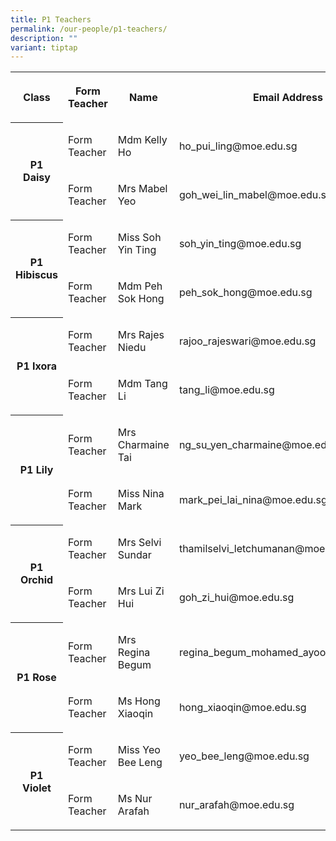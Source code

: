 ```yaml
---
title: P1 Teachers
permalink: /our-people/p1-teachers/
description: ""
variant: tiptap
---
```

<table style="minWidth: 100px">
<colgroup>
<col>
<col>
<col>
<col>
</colgroup>
<tbody>
<tr>
<th rowspan="1" colspan="1">
<p>Class</p>
</th>
<th rowspan="1" colspan="1">
<p>Form Teacher</p>
</th>
<th rowspan="1" colspan="1">
<p>Name</p>
</th>
<th rowspan="1" colspan="1">
<p>Email Address</p>
</th>
</tr>
<tr>
<th rowspan="2" colspan="1">
<p>P1 Daisy</p>
</th>
<td rowspan="1" colspan="1">
<p>Form Teacher</p>
</td>
<td rowspan="1" colspan="1">
<p>Mdm Kelly Ho</p>
</td>
<td rowspan="1" colspan="1">
<p>ho_pui_ling@moe.edu.sg</p>
</td>
</tr>
<tr>
<td rowspan="1" colspan="1">
<p>Form Teacher</p>
</td>
<td rowspan="1" colspan="1">
<p>Mrs Mabel Yeo</p>
</td>
<td rowspan="1" colspan="1">
<p>goh_wei_lin_mabel@moe.edu.sg</p>
</td>
</tr>
<tr>
<th rowspan="2" colspan="1">
<p>P1 Hibiscus</p>
</th>
<td rowspan="1" colspan="1">
<p>Form Teacher</p>
</td>
<td rowspan="1" colspan="1">
<p>Miss Soh Yin Ting</p>
</td>
<td rowspan="1" colspan="1">
<p>soh_yin_ting@moe.edu.sg</p>
</td>
</tr>
<tr>
<td rowspan="1" colspan="1">
<p>Form Teacher</p>
</td>
<td rowspan="1" colspan="1">
<p>Mdm Peh Sok Hong</p>
</td>
<td rowspan="1" colspan="1">
<p>peh_sok_hong@moe.edu.sg</p>
</td>
</tr>
<tr>
<th rowspan="2" colspan="1">
<p>P1 Ixora</p>
</th>
<td rowspan="1" colspan="1">
<p>Form Teacher</p>
</td>
<td rowspan="1" colspan="1">
<p>Mrs Rajes Niedu</p>
</td>
<td rowspan="1" colspan="1">
<p>rajoo_rajeswari@moe.edu.sg</p>
</td>
</tr>
<tr>
<td rowspan="1" colspan="1">
<p>Form Teacher</p>
</td>
<td rowspan="1" colspan="1">
<p>Mdm Tang Li</p>
</td>
<td rowspan="1" colspan="1">
<p>tang_li@moe.edu.sg</p>
</td>
</tr>
<tr>
<th rowspan="2" colspan="1">
<p>P1 Lily</p>
</th>
<td rowspan="1" colspan="1">
<p>Form Teacher</p>
</td>
<td rowspan="1" colspan="1">
<p>Mrs Charmaine Tai</p>
</td>
<td rowspan="1" colspan="1">
<p>ng_su_yen_charmaine@moe.edu.sg</p>
</td>
</tr>
<tr>
<td rowspan="1" colspan="1">
<p>Form Teacher</p>
</td>
<td rowspan="1" colspan="1">
<p>Miss Nina Mark</p>
</td>
<td rowspan="1" colspan="1">
<p>mark_pei_lai_nina@moe.edu.sg</p>
</td>
</tr>
<tr>
<th rowspan="2" colspan="1">
<p>P1 Orchid</p>
</th>
<td rowspan="1" colspan="1">
<p>Form Teacher</p>
</td>
<td rowspan="1" colspan="1">
<p>Mrs Selvi Sundar</p>
</td>
<td rowspan="1" colspan="1">
<p>thamilselvi_letchumanan@moe.edu.sg</p>
</td>
</tr>
<tr>
<td rowspan="1" colspan="1">
<p>Form Teacher</p>
</td>
<td rowspan="1" colspan="1">
<p>Mrs Lui Zi Hui</p>
</td>
<td rowspan="1" colspan="1">
<p>goh_zi_hui@moe.edu.sg</p>
</td>
</tr>
<tr>
<th rowspan="2" colspan="1">
<p>P1 Rose</p>
</th>
<td rowspan="1" colspan="1">
<p>Form Teacher</p>
</td>
<td rowspan="1" colspan="1">
<p>Mrs Regina Begum</p>
</td>
<td rowspan="1" colspan="1">
<p>regina_begum_mohamed_ayoob@moe.edu.sg</p>
</td>
</tr>
<tr>
<td rowspan="1" colspan="1">
<p>Form Teacher</p>
</td>
<td rowspan="1" colspan="1">
<p>Ms Hong Xiaoqin</p>
</td>
<td rowspan="1" colspan="1">
<p>hong_xiaoqin@moe.edu.sg</p>
</td>
</tr>
<tr>
<th rowspan="2" colspan="1">
<p>P1 Violet</p>
</th>
<td rowspan="1" colspan="1">
<p>Form Teacher</p>
</td>
<td rowspan="1" colspan="1">
<p>Miss Yeo Bee Leng</p>
</td>
<td rowspan="1" colspan="1">
<p>yeo_bee_leng@moe.edu.sg</p>
</td>
</tr>
<tr>
<td rowspan="1" colspan="1">
<p>Form Teacher</p>
</td>
<td rowspan="1" colspan="1">
<p>Ms Nur Arafah</p>
</td>
<td rowspan="1" colspan="1">
<p>nur_arafah@moe.edu.sg</p>
</td>
</tr>
</tbody>
</table>
<p></p>